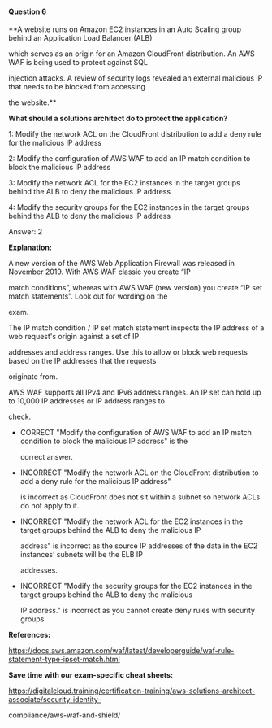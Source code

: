 #### Question  6


**A website runs on Amazon EC2 instances in an Auto Scaling group behind an Application Load Balancer (ALB)

which serves as an origin for an Amazon CloudFront distribution. An AWS WAF is being used to protect against SQL

injection attacks. A review of security logs revealed an external malicious IP that needs to be blocked from accessing

the website.**


**What should a solutions architect do to protect the application?**


1: Modify the network ACL on the CloudFront distribution to add a deny rule for the malicious IP address


2: Modify the configuration of AWS WAF to add an IP match condition to block the malicious IP address


3: Modify the network ACL for the EC2 instances in the target groups behind the ALB to deny the malicious IP address


4: Modify the security groups for the EC2 instances in the target groups behind the ALB to deny the malicious IP address


Answer: 2


**Explanation:**


A new version of the AWS Web Application Firewall was released in November 2019. With AWS WAF classic you create “IP

match conditions”, whereas with AWS WAF (new version) you create “IP set match statements”. Look out for wording on the

exam.


The IP match condition / IP set match statement inspects the IP address of a web request's origin against a set of IP

addresses and address ranges. Use this to allow or block web requests based on the IP addresses that the requests

originate from.


AWS WAF supports all IPv4 and IPv6 address ranges. An IP set can hold up to 10,000 IP addresses or IP address ranges to

check.


- CORRECT "Modify the configuration of AWS WAF to add an IP match condition to block the malicious IP address" is the

  correct answer.


- INCORRECT "Modify the network ACL on the CloudFront distribution to add a deny rule for the malicious IP address"

  is incorrect as CloudFront does not sit within a subnet so network ACLs do not apply to it.


- INCORRECT "Modify the network ACL for the EC2 instances in the target groups behind the ALB to deny the malicious IP

  address" is incorrect as the source IP addresses of the data in the EC2 instances’ subnets will be the ELB IP

  addresses.


- INCORRECT "Modify the security groups for the EC2 instances in the target groups behind the ALB to deny the malicious

  IP address." is incorrect as you cannot create deny rules with security groups.


**References:**


https://docs.aws.amazon.com/waf/latest/developerguide/waf-rule-statement-type-ipset-match.html


**Save time with our exam-specific cheat sheets:**


https://digitalcloud.training/certification-training/aws-solutions-architect-associate/security-identity-

compliance/aws-waf-and-shield/

